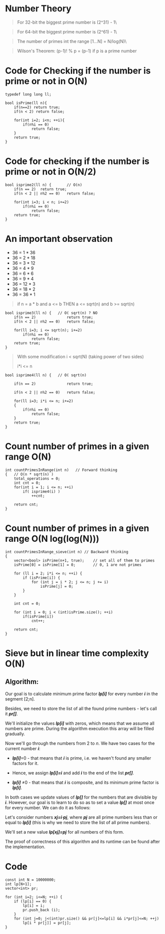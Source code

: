 # Number Theory
> For 32-bit the biggest prime number is (2^31) - 1\

> For 64-bit the biggest prime number is (2^61) - 1\

>The number of primes int the range [1...N] = N/log(N)\

> Wilson's Theorem: (p-1)! % p = (p-1) if p is a prime number

# Code for Checking if the number is prime or not in O(N)
```
typedef long long ll;

bool isPrime(ll n){
    if(n==2) return true;
    if(n < 2) return false;

    for(int i=2; i<n; ++i){
        if(n%i == 0)
            return false;
    }
    return true;
}
```
# Code for checking if the number is prime or not in O(N/2)

```
bool isprime2(ll n) {		// O(n)
    if(n == 2) 	return true;
    if(n < 2 || n%2 == 0) 	return false;

    for(int i=3; i < n; i+=2)
    	if(n%i == 0)
    		return false;
    return true;
}
```

# An important observation
* 36 = 1 * 36
* 36 = 2 * 18
* 36 = 3 * 12
* 36 = 4 * 9
* 36 = 6 * 6
* 36 = 9 * 4
* 36 = 12 * 3
* 36 = 18 * 2
* 36 = 36 * 1

> if n = a * b and a <= b THEN	a <= sqrt(n) and  b >= sqrt(n)

```
bool isprime3(ll n) {	// O( sqrt(n) ? NO
    if(n == 2) 				return true;
    if(n < 2 || n%2 == 0) 	return false;

    for(ll i=3; i <= sqrt(n); i+=2)
    	if(n%i == 0)
    		return false;
    return true;
}
```
> With some modification i < sqrt(N) (taking power of two sides)
> 
>i*i <= n

```
bool isprime4(ll n) {	// O( sqrt(n)

    if(n == 2) 				return true;

    if(n < 2 || n%2 == 0) 	return false;

    for(ll i=3; i*i <= n; i+=2)
    {
    	if(n%i == 0)
    		return false;
    }
    return true;
}
```

# Count number of primes in a given range O(N)
```
int countPrimesInRange(int n)	// Forward thinking
{	// O(n * sqrt(n) )
	total_operations = 0;
	int cnt = 0;
	for(int i = 1; i <= n; ++i)
		if( isprime4(i) )
			++cnt;

	return cnt;
}
```

# Count number of primes in a given range O(N log(log(N)))
```
int countPrimesInRange_sieve(int n)	// Backward thinking
{
	vector<bool> isPrime(n+1, true);	// set all of them to primes
	isPrime[0] = isPrime[1] = 0;		// 0, 1 are not primes

    for (ll i = 2; i*i <= n; ++i) {
        if (isPrime[i]) {
            for (int j = i * 2; j <= n; j += i)
            	isPrime[j] = 0;
        }
    }

    int cnt = 0;

    for (int i = 0; i < (int)isPrime.size(); ++i)
    	if(isPrime[i])
    		cnt++;

    return cnt;
}
```

# Sieve but in linear time complexity O(N)
## Algorithm:
Our goal is to calculate minimum prime factor ***lp[i]*** for every number ***i*** in the segment [2;n].

Besides, we need to store the list of all the found prime numbers - let's call it ***pr[]***.

We'll initialize the values ***lp[i]*** with zeros, which means that we assume all numbers are prime. During the algorithm execution this array will be filled gradually.

Now we'll go through the numbers from 2 to *n*. We have two cases for the current number ***i***:

* ***lp[i]***=0 - that means that ***i*** is prime, i.e. we haven't found any smaller factors for it.
* Hence, we assign ***lp[i]=i*** and add ***i*** to the end of the list ***pr[]***.

* ***lp[i]*** ≠0 - that means that ***i*** is composite, and its minimum prime factor is ***lp[i]***.

In both cases we update values of ***lp[]*** for the numbers that are divisible by ***i***. However, our goal is to learn to do so as to set a value ***lp[]*** at most once for every number. We can do it as follows:

Let's consider numbers ***xj=i⋅pj***, where ***pj*** are all prime numbers less than or equal to ***lp[i]*** (this is why we need to store the list of all prime numbers).

We'll set a new value ***lp[xj]=pj*** for all numbers of this form.

The proof of correctness of this algorithm and its runtime can be found after the implementation.

# Code
```
const int N = 10000000;
int lp[N+1];
vector<int> pr;

for (int i=2; i<=N; ++i) {
    if (lp[i] == 0) {
        lp[i] = i;
        pr.push_back (i);
    }
    for (int j=0; j<(int)pr.size() && pr[j]<=lp[i] && i*pr[j]<=N; ++j)
        lp[i * pr[j]] = pr[j];
}
```

